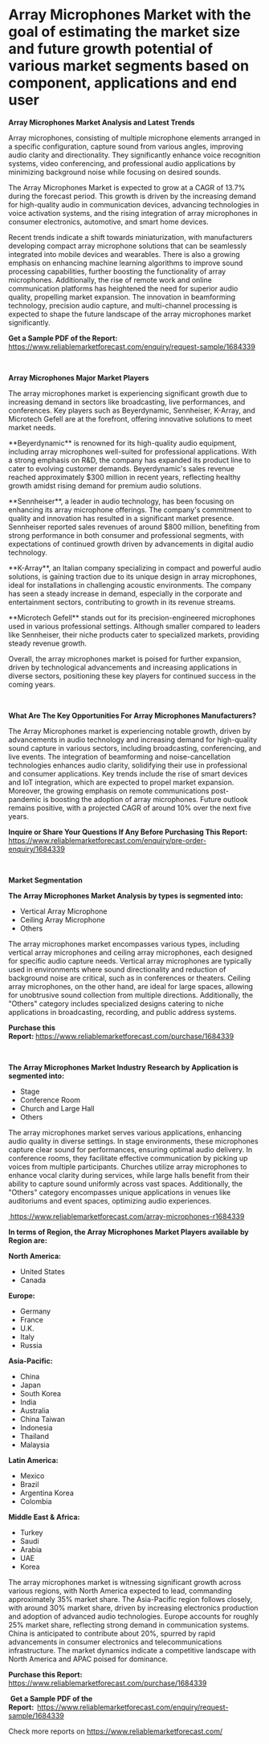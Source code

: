 <p><h1>Array Microphones Market with the goal of estimating the market size and future growth potential of various market segments based on component, applications and end user</h1></p><p><strong>Array Microphones Market Analysis and Latest Trends</strong></p>
<p><p>Array microphones, consisting of multiple microphone elements arranged in a specific configuration, capture sound from various angles, improving audio clarity and directionality. They significantly enhance voice recognition systems, video conferencing, and professional audio applications by minimizing background noise while focusing on desired sounds. </p><p>The Array Microphones Market is expected to grow at a CAGR of 13.7% during the forecast period. This growth is driven by the increasing demand for high-quality audio in communication devices, advancing technologies in voice activation systems, and the rising integration of array microphones in consumer electronics, automotive, and smart home devices. </p><p>Recent trends indicate a shift towards miniaturization, with manufacturers developing compact array microphone solutions that can be seamlessly integrated into mobile devices and wearables. There is also a growing emphasis on enhancing machine learning algorithms to improve sound processing capabilities, further boosting the functionality of array microphones. Additionally, the rise of remote work and online communication platforms has heightened the need for superior audio quality, propelling market expansion. The innovation in beamforming technology, precision audio capture, and multi-channel processing is expected to shape the future landscape of the array microphones market significantly.</p></p>
<p><strong>Get a Sample PDF of the Report:&nbsp;</strong> <a href="https://www.reliablemarketforecast.com/enquiry/request-sample/1684339?utm_campaign=2925&utm_medium=2&utm_source=Github&utm_content=ia&utm_term=26032025&utm_id=array-microphones">https://www.reliablemarketforecast.com/enquiry/request-sample/1684339</a></p>
<p>&nbsp;</p>
<p><strong>Array Microphones Major Market Players</strong></p>
<p><p>The array microphones market is experiencing significant growth due to increasing demand in sectors like broadcasting, live performances, and conferences. Key players such as Beyerdynamic, Sennheiser, K-Array, and Microtech Gefell are at the forefront, offering innovative solutions to meet market needs.</p><p>**Beyerdynamic** is renowned for its high-quality audio equipment, including array microphones well-suited for professional applications. With a strong emphasis on R&D, the company has expanded its product line to cater to evolving customer demands. Beyerdynamic's sales revenue reached approximately $300 million in recent years, reflecting healthy growth amidst rising demand for premium audio solutions.</p><p>**Sennheiser**, a leader in audio technology, has been focusing on enhancing its array microphone offerings. The company's commitment to quality and innovation has resulted in a significant market presence. Sennheiser reported sales revenues of around $800 million, benefiting from strong performance in both consumer and professional segments, with expectations of continued growth driven by advancements in digital audio technology.</p><p>**K-Array**, an Italian company specializing in compact and powerful audio solutions, is gaining traction due to its unique design in array microphones, ideal for installations in challenging acoustic environments. The company has seen a steady increase in demand, especially in the corporate and entertainment sectors, contributing to growth in its revenue streams.</p><p>**Microtech Gefell** stands out for its precision-engineered microphones used in various professional settings. Although smaller compared to leaders like Sennheiser, their niche products cater to specialized markets, providing steady revenue growth.</p><p>Overall, the array microphones market is poised for further expansion, driven by technological advancements and increasing applications in diverse sectors, positioning these key players for continued success in the coming years.</p></p>
<p>&nbsp;</p>
<p><strong>What Are The Key Opportunities For Array Microphones Manufacturers?</strong></p>
<p><p>The Array Microphones market is experiencing notable growth, driven by advancements in audio technology and increasing demand for high-quality sound capture in various sectors, including broadcasting, conferencing, and live events. The integration of beamforming and noise-cancellation technologies enhances audio clarity, solidifying their use in professional and consumer applications. Key trends include the rise of smart devices and IoT integration, which are expected to propel market expansion. Moreover, the growing emphasis on remote communications post-pandemic is boosting the adoption of array microphones. Future outlook remains positive, with a projected CAGR of around 10% over the next five years.</p></p>
<p><strong>Inquire or Share Your Questions If Any Before Purchasing This Report:</strong> <a href="https://www.reliablemarketforecast.com/enquiry/pre-order-enquiry/1684339?utm_campaign=2925&utm_medium=2&utm_source=Github&utm_content=ia&utm_term=26032025&utm_id=array-microphones">https://www.reliablemarketforecast.com/enquiry/pre-order-enquiry/1684339</a></p>
<p>&nbsp;</p>
<p><strong>Market Segmentation</strong></p>
<p><strong>The Array Microphones Market Analysis by types is segmented into:</strong></p>
<p><ul><li>Vertical Array Microphone</li><li>Ceiling Array Microphone</li><li>Others</li></ul></p>
<p><p>The array microphones market encompasses various types, including vertical array microphones and ceiling array microphones, each designed for specific audio capture needs. Vertical array microphones are typically used in environments where sound directionality and reduction of background noise are critical, such as in conferences or theaters. Ceiling array microphones, on the other hand, are ideal for large spaces, allowing for unobtrusive sound collection from multiple directions. Additionally, the "Others" category includes specialized designs catering to niche applications in broadcasting, recording, and public address systems.</p></p>
<p><strong>Purchase this Report:&nbsp;</strong><a href="https://www.reliablemarketforecast.com/purchase/1684339?utm_campaign=2925&utm_medium=2&utm_source=Github&utm_content=ia&utm_term=26032025&utm_id=array-microphones">https://www.reliablemarketforecast.com/purchase/1684339</a></p>
<p>&nbsp;</p>
<p><strong>The Array Microphones Market Industry Research by Application is segmented into:</strong></p>
<p><ul><li>Stage</li><li>Conference Room</li><li>Church and Large Hall</li><li>Others</li></ul></p>
<p><p>The array microphones market serves various applications, enhancing audio quality in diverse settings. In stage environments, these microphones capture clear sound for performances, ensuring optimal audio delivery. In conference rooms, they facilitate effective communication by picking up voices from multiple participants. Churches utilize array microphones to enhance vocal clarity during services, while large halls benefit from their ability to capture sound uniformly across vast spaces. Additionally, the "Others" category encompasses unique applications in venues like auditoriums and event spaces, optimizing audio experiences.</p></p>
<p><a href="https://www.reliablemarketforecast.com/array-microphones-r1684339?utm_campaign=2925&utm_medium=2&utm_source=Github&utm_content=ia&utm_term=26032025&utm_id=array-microphones">&nbsp;https://www.reliablemarketforecast.com/array-microphones-r1684339</a></p>
<p><strong>In terms of Region, the Array Microphones Market Players available by Region are:</strong></p>
<p>
    <p> <strong> North America: </strong>
        <ul>
            <li>United States</li>
            <li>Canada</li>
        </ul>
        </p> 
    <p> <strong> Europe: </strong>
        <ul>
            <li>Germany</li>
            <li>France</li>
            <li>U.K.</li>
            <li>Italy</li>
            <li>Russia</li>
        </ul>
        </p> 
    <p> <strong> Asia-Pacific: </strong>
        <ul>
            <li>China</li>
            <li>Japan</li>
            <li>South Korea</li>
            <li>India</li>
            <li>Australia</li>
            <li>China Taiwan</li>
            <li>Indonesia</li>
            <li>Thailand</li>
            <li>Malaysia</li>
        </ul>
        </p> 
    <p> <strong> Latin America: </strong>
        <ul>
            <li>Mexico</li>
            <li>Brazil</li>
            <li>Argentina Korea</li>
            <li>Colombia</li>
        </ul>
        </p> 
    <p> <strong> Middle East & Africa: </strong>
        <ul>
            <li>Turkey</li>
            <li>Saudi</li>
            <li>Arabia</li>
            <li>UAE</li>
            <li>Korea</li>
        </ul>
    </p>
    </p>
<p><p>The array microphones market is witnessing significant growth across various regions, with North America expected to lead, commanding approximately 35% market share. The Asia-Pacific region follows closely, with around 30% market share, driven by increasing electronics production and adoption of advanced audio technologies. Europe accounts for roughly 25% market share, reflecting strong demand in communication systems. China is anticipated to contribute about 20%, spurred by rapid advancements in consumer electronics and telecommunications infrastructure. The market dynamics indicate a competitive landscape with North America and APAC poised for dominance.</p></p>
<p><strong>Purchase this Report: </strong><a href="https://www.reliablemarketforecast.com/purchase/1684339?utm_campaign=2925&utm_medium=2&utm_source=Github&utm_content=ia&utm_term=26032025&utm_id=array-microphones">https://www.reliablemarketforecast.com/purchase/1684339</a></p>
<p>&nbsp;<strong>Get a Sample PDF of the Report:&nbsp;&nbsp;</strong><a href="https://www.reliablemarketforecast.com/enquiry/request-sample/1684339?utm_campaign=2925&utm_medium=2&utm_source=Github&utm_content=ia&utm_term=26032025&utm_id=array-microphones">https://www.reliablemarketforecast.com/enquiry/request-sample/1684339</a></p>
<p><strong></strong></p>
<p>Check more reports on <a href="https://www.reliablemarketforecast.com/?utm_campaign=2925&utm_medium=2&utm_source=Github&utm_content=ia&utm_term=26032025&utm_id=array-microphones">https://www.reliablemarketforecast.com/</a></p>